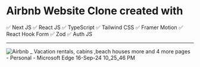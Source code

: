 # Airbnb Website Clone created with

✅ Next JS
✅ React JS
✅ TypeScript
✅ Tailwind CSS
✅ Framer Motion
✅ React Hook Form
✅ Zod
✅ Auth JS

<hr/>

![Airbnb _ Vacation rentals, cabins ,beach houses   more and 4 more pages - Personal - Microsoft​ Edge 16-Sep-24 10_25_46 PM](https://github.com/user-attachments/assets/70ce469b-d7a6-4ceb-9c23-4507b849d185)
